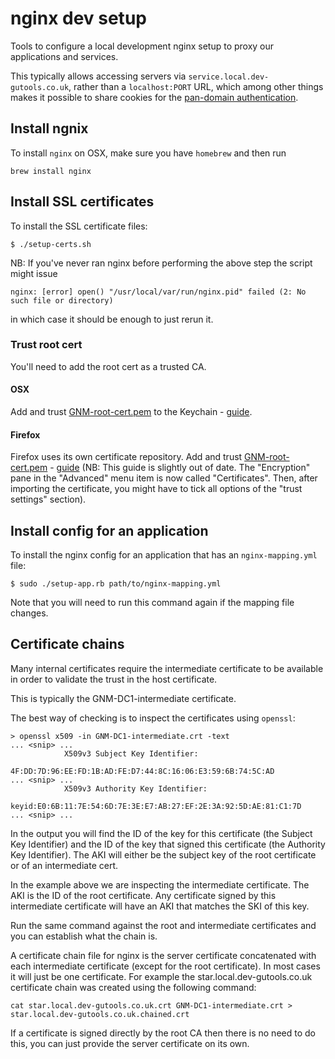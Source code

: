 # nginx dev setup

Tools to configure a local development nginx setup to proxy our applications and services.

This typically allows accessing servers via
`service.local.dev-gutools.co.uk`, rather than a `localhost:PORT` URL,
which among other things makes it possible to share cookies for the [pan-domain authentication](https://github.com/guardian/pan-domain-authentication).

## Install ngnix

To install `nginx` on OSX, make sure you have `homebrew` and then run 

```
brew install nginx
```

## Install SSL certificates

To install the SSL certificate files:

```
$ ./setup-certs.sh
```

NB: If you've never ran nginx before performing the above step the script might issue 

```
nginx: [error] open() "/usr/local/var/run/nginx.pid" failed (2: No such file or directory)
```

in which case it should be enough to just rerun it. 

### Trust root cert
You'll need to add the root cert as a trusted CA.

#### OSX
Add and trust [GNM-root-cert.pem](./ssl/GNM-root-cert.pem) to the Keychain - [guide](https://support.apple.com/kb/PH18677?locale=en_US).

#### Firefox
Firefox uses its own certificate repository. Add and trust [GNM-root-cert.pem](./ssl/GNM-root-cert.pem) - [guide](http://www.cyberciti.biz/faq/firefox-adding-trusted-ca/) (NB: This guide is slightly out of date. The "Encryption" pane in the "Advanced" menu item is now called "Certificates". Then, after importing the certificate, you might have to tick all options of the "trust settings" section).


## Install config for an application

To install the nginx config for an application that has an `nginx-mapping.yml` file:

```
$ sudo ./setup-app.rb path/to/nginx-mapping.yml
```

Note that you will need to run this command again if the mapping file changes.

## Certificate chains

Many internal certificates require the intermediate certificate to be available
in order to validate the trust in the host certificate.

This is typically the GNM-DC1-intermediate certificate.

The best way of checking is to inspect the certificates using `openssl`:

```
> openssl x509 -in GNM-DC1-intermediate.crt -text
... <snip> ...
            X509v3 Subject Key Identifier:
                4F:DD:7D:96:EE:FD:1B:AD:FE:D7:44:8C:16:06:E3:59:6B:74:5C:AD
... <snip> ...
            X509v3 Authority Key Identifier:
                keyid:E0:6B:11:7E:54:6D:7E:3E:E7:AB:27:EF:2E:3A:92:5D:AE:81:C1:7D
... <snip> ...
```

In the output you will find the ID of the key for this certificate (the Subject
  Key Identifier) and the ID of the key that signed this certificate (the Authority
  Key Identifier). The AKI will either be the subject key of the root certificate
  or of an intermediate cert.

In the example above we are inspecting the intermediate certificate. The AKI is
  the ID of the root certificate. Any certificate signed by this intermediate
  certificate will have an AKI that matches the SKI of this key.

Run the same command against the root and intermediate certificates and you can
  establish what the chain is.

A certificate chain file for nginx is the server certificate concatenated with
  each intermediate certificate (except for the root certificate). In most cases
  it will just be one certificate. For example the star.local.dev-gutools.co.uk
  certificate chain was created using the following command:

```
cat star.local.dev-gutools.co.uk.crt GNM-DC1-intermediate.crt > star.local.dev-gutools.co.uk.chained.crt
```

If a certificate is signed directly by the root CA then there is no need to do
this, you can just provide the server certificate on its own.
